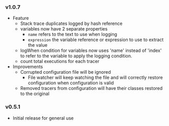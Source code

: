 ### v1.0.7
- Feature
  - Stack trace duplicates logged by hash reference
  - variables now have 2 separate properties
    - `name` refers to the text to use when logging
    - `expression` the variable reference or expression to use to extract the value
  - logWhen condition for variables now uses 'name' instead of 'index' to refer to the variable to apply the logging condition.
  - count total executions for each tracer
- Improvements
  - Corrupted configuration file will be ignored
    - File watcher will keep watching the file and will correctly restore configuration when configuration is valid
  - Removed tracers from configuration will have their classes restored to the original

### v0.5.1
- Initial release for general use